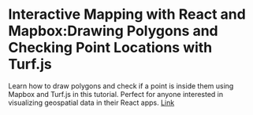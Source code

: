 # Interactive Mapping with React and Mapbox:Drawing Polygons and Checking Point Locations with Turf.js
Learn how to draw polygons and check if a point is inside them using Mapbox and Turf.js in this tutorial. Perfect for anyone interested in visualizing geospatial data in their React apps.
[Link](https://akermiabdelhak.com/blog/interactive-mapping-with-react-and-mapbox-drawing-polygons-and-checking-point-locations-with-turf)